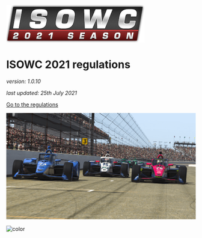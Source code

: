 ![logo](_images/league-logo.png ':size=400')

# ISOWC 2021 regulations
*version: 1.0.10*

*last updated: 25th July 2021*

[Go to the regulations](#introduction)

<!-- background image -->
![](_images/coverImage.png)

![color](#018ecc)
